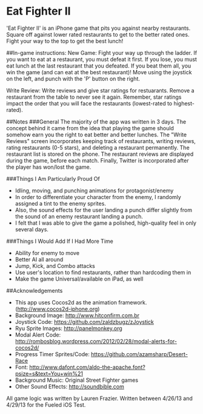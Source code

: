 Eat Fighter II
==========

'Eat Fighter II' is an iPhone game that pits you against nearby restaurants. Square off against lower rated restaurants to get to the better rated ones. Fight your way to the top to get the best lunch!

##In-game instructions:
New Game: Fight your way up through the ladder. If you want to eat at a restaurant, you must defeat it first. If you lose, you must eat lunch at the last restaurant that you defeated. If you beat them all, you win the game (and can eat at the best restaurant)!
Move using the joystick on the left, and punch with the 'P' button on the right.

Write Review: Write reviews and give star ratings for restuarants. Remove a restaurant from the table to never see it again. Remember, star ratings impact the order that you will face the restaurants (lowest-rated to highest-rated).

##Notes
###General
The majority of the app was written in 3 days. The concept behind it came from the idea that playing the game should somehow earn you the right to eat better and better lunches.
The "Write Reviews" screen incorporates keeping track of restaurants, writing reviews, rating restaurants (0-5 stars), and deleting a restaurant permanently.
The restaurant list is stored on the phone. The restaurant reviews are displayed during the game, before each match. Finally, Twitter is incorporated after the player has won/lost the game.

###Things I Am Particularly Proud Of
* Idling, moving, and punching animations for protagonist/enemy
* In order to differentiate your character from the enemy, I randomly assigned a tint to the enemy sprites.
* Also, the sound effects for the user landing a punch differ slightly from the sound of an enemy restaurant landing a punch.
* I felt that I was able to give the game a polished, high-quality feel in only several days.

###Things I Would Add If I Had More Time
* Ability for enemy to move
* Better AI all around
* Jump, Kick, and Combo attacks
* Use user's location to find restaurants, rather than hardcoding them in
* Make the game Universal/available on iPad, as well

##Acknowledgements
* This app uses Cocos2d as the animation framework. (http://www.cocos2d-iphone.org)
* Background Image: http://www.hitconfirm.com.br
* Joystick Code: https://github.com/zaldzbugz/zJoystick
* Ryu Sprite Images: http://panelmonkey.org
* Modal Alert Code: http://rombosblog.wordpress.com/2012/02/28/modal-alerts-for-cocos2d/
* Progress Timer Sprites/Code: https://github.com/azamsharp/Desert-Race
* Font: http://www.dafont.com/aldo-the-apache.font?psize=s&text=You+win%21
* Background Music: Original Street Fighter games
* Other Sound Effects: http://soundbible.com

All game logic was written by Lauren Frazier. Written between 4/26/13 and 4/29/13 for the Fueled iOS Test.
